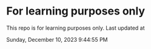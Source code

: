 # For learning purposes only
This repo is for learning purposes only.
Last updated at

Sunday, December 10, 2023 9:44:55 PM

